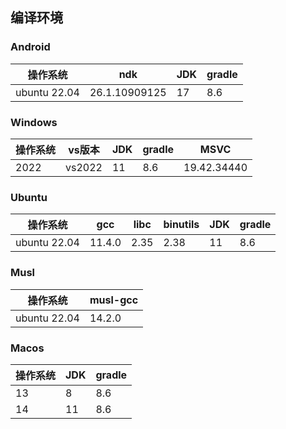 ## 编译环境

### Android

| 操作系统         | ndk           | JDK | gradle |
|--------------|---------------|-----|--------|
| ubuntu 22.04 | 26.1.10909125 | 17  | 8.6    |

### Windows

| 操作系统 | vs版本   | JDK | gradle | MSVC        |
|------|--------|-----|--------|-------------|
| 2022 | vs2022 | 11  | 8.6    | 19.42.34440 |

### Ubuntu

| 操作系统         | gcc    | libc | binutils | JDK | gradle |
|--------------|--------|------|----------|-----|--------|
| ubuntu 22.04 | 11.4.0 | 2.35 | 2.38     | 11  | 8.6    |

### Musl

| 操作系统         | musl-gcc |
|--------------|----------|
| ubuntu 22.04 | 14.2.0   |

### Macos

| 操作系统 | JDK | gradle |
|------|-----|--------|
| 13   | 8   | 8.6    |
| 14   | 11  | 8.6    |